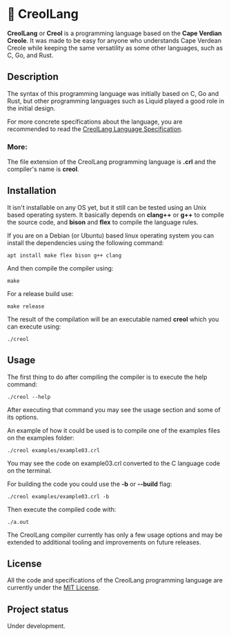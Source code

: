 # :star2: CreolLang

**CreolLang** or **Creol** is a programming language based on the **Cape Verdian Creole**. It was made to be easy for anyone who understands Cape Verdean Creole while keeping the same versatility as some other languages, such as C, Go, and Rust.

## Description

The syntax of this programming language was initially based on C, Go and Rust, but other programming languages such as Liquid played a good role in the initial design.

For more concrete specifications about the language, you are recommended to read the [CreolLang Language Specification](./docs/creol-lang-spec.md).

### More:

The file extension of the CreolLang programming language is **.crl** and the compiler's name is **creol**.

## Installation

It isn't installable on any OS yet, but it still can be tested using an Unix based operating system. It basically depends on **clang++** or **g++** to compile the source code, and **bison** and **flex** to compile the language rules.

If you are on a Debian (or Ubuntu) based linux operating system you can install the dependencies using the following command:

```
apt install make flex bison g++ clang
```

And then compile the compiler using:

```
make
```

For a release build use:

```
make release
```

The result of the compilation will be an executable named **creol** which you can execute using:

```
./creol
```

## Usage

The first thing to do after compiling the compiler is to execute the help command:

```
./creol --help
```

After executing that command you may see the usage section and some of its options.

An example of how it could be used is to compile one of the examples files on the examples folder:

```
./creol examples/example03.crl
```

You may see the code on example03.crl converted to the C language code on the terminal.

For building the code you could use the **-b** or **--build** flag:

```
./creol examples/example03.crl -b
```
Then execute the compiled code with:

```
./a.out
```

The CreolLang compiler currently has only a few usage options and may be extended to additional tooling and improvements on future releases.
<!--
## Visuals

TODO...

## Contributing

TODO...

-->

## License

All the code and specifications of the CreolLang programming language are currently under the [MIT License](./LICENSE).

## Project status

Under development.
